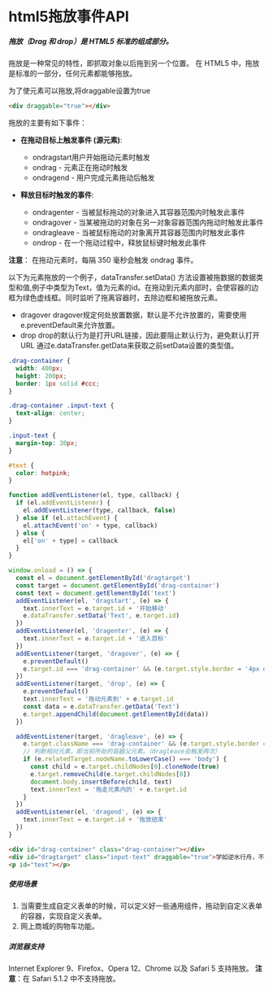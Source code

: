 # html5拖放事件API

##### 拖放（Drag 和 drop）是 HTML5 标准的组成部分。
拖放是一种常见的特性，即抓取对象以后拖到另一个位置。
在 HTML5 中，拖放是标准的一部分，任何元素都能够拖放。

为了使元素可以拖放,将draggable设置为true
```html
<div draggable="true"></div>
```
拖放的主要有如下事件：
- **在拖动目标上触发事件 (源元素)**:
  *   ondragstart用户开始拖动元素时触发
  *   ondrag - 元素正在拖动时触发
  *   ondragend - 用户完成元素拖动后触发

- **释放目标时触发的事件**:
  *   ondragenter - 当被鼠标拖动的对象进入其容器范围内时触发此事件
  *   ondragover - 当某被拖动的对象在另一对象容器范围内拖动时触发此事件
  *   ondragleave - 当被鼠标拖动的对象离开其容器范围内时触发此事件
  *   ondrop - 在一个拖动过程中，释放鼠标键时触发此事件

**注意**： 在拖动元素时，每隔 350 毫秒会触发 ondrag 事件。

以下为元素拖放的一个例子，dataTransfer.setData() 方法设置被拖数据的数据类型和值,例子中类型为Text，值为元素的id。在拖动到元素内部时，会使容器的边框为绿色虚线框。同时监听了拖离容器时，去除边框和被拖放元素。

- dragover
dragover规定何处放置数据，默认是不允许放置的，需要使用e.preventDefault来允许放置。
- drop
drop的默认行为是打开URL链接，因此要阻止默认行为，避免默认打开URL
通过e.dataTransfer.getData来获取之前setData设置的类型值。
```css
.drag-container {
  width: 400px;
  height: 200px;
  border: 1px solid #ccc;
}

.drag-container .input-text {
  text-align: center;
}

.input-text {
  margin-top: 30px;
}

#text {
  color: hotpink;
}
```

```js
function addEventListener(el, type, callback) {
  if (el.addEventListener) {
    el.addEventListener(type, callback, false)
  } else if (el.attachEvent) {
    el.attachEvent('on' + type, callback)
  } else {
    el['on' + type] = callback
  }
}

window.onload = () => {
  const el = document.getElementById('dragtarget')
  const target = document.getElementById('drag-container')
  const text = document.getElementById('text')
  addEventListener(el, 'dragstart', (e) => {
    text.innerText = e.target.id + '开始移动'
    e.dataTransfer.setData('Text', e.target.id)
  })
  addEventListener(el, 'dragenter', (e) => {
    text.innerText = e.target.id + '进入目标'
  })
  addEventListener(target, 'dragover', (e) => {
    e.preventDefault()
    e.target.id === 'drag-container' && (e.target.style.border = '4px dotted green')
  })
  addEventListener(target, 'drop', (e) => {
    e.preventDefault()
    text.innerText = '拖动元素到' + e.target.id
    const data = e.dataTransfer.getData('Text')
    e.target.appendChild(document.getElementById(data))
  })

  addEventListener(target, 'dragleave', (e) => {
    e.target.className === 'drag-container' && (e.target.style.border = '')
    // 判断相对元素，即当前所处的容器父元素。（dragleave会触发两次）
    if (e.relatedTarget.nodeName.toLowerCase() === 'body') {
      const child = e.target.childNodes[0].cloneNode(true)
      e.target.removeChild(e.target.childNodes[0])
      document.body.insertBefore(child, text)
      text.innerText = '拖走元素内的' + e.target.id
    }
  })
  addEventListener(el, 'dragend', (e) => {
    text.innerText = e.target.id + '拖放结束'
  })
}
```


```html
<div id="drag-container" class="drag-container"></div>
<div id="dragtarget" class="input-text" draggable="true">学如逆水行舟，不进则退</div>
<p id="text"></p>
```

##### 使用场景
1. 当需要生成自定义表单的时候，可以定义好一些通用组件，拖动到自定义表单的容器，实现自定义表单。
2. 网上商城的购物车功能。

##### 浏览器支持
Internet Explorer 9、Firefox、Opera 12、Chrome 以及 Safari 5 支持拖放。
**注意**：在 Safari 5.1.2 中不支持拖放。
